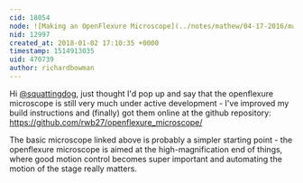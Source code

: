 ```yaml
---
cid: 18054
node: ![Making an OpenFlexure Microscope](../notes/mathew/04-17-2016/making-an-openflexure-microscope)
nid: 12997
created_at: 2018-01-02 17:10:35 +0000
timestamp: 1514913035
uid: 470739
author: richardbowman
---
```


Hi [@squattingdog](/profile/squattingdog), just thought I'd pop up and say that the openflexure microscope is still very much under active development - I've improved my build instructions and (finally) got them online at the github repository:
https://github.com/rwb27/openflexure_microscope/

The basic microscope linked above is probably a simpler starting point - the openflexure microscope is aimed at the high-magnification end of things, where good motion control becomes super important and automating the motion of the stage really matters.